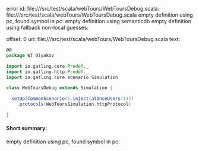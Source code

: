 error id: file://<WORKSPACE>/src/test/scala/webTours/WebToursDebug.scala:
file://<WORKSPACE>/src/test/scala/webTours/WebToursDebug.scala
empty definition using pc, found symbol in pc: 
empty definition using semanticdb
empty definition using fallback
non-local guesses:

offset: 0
uri: file://<WORKSPACE>/src/test/scala/webTours/WebToursDebug.scala
text:

```scala
@@
package WT_Olyakov

import io.gatling.core.Predef._
import io.gatling.http.Predef._
import io.gatling.core.scenario.Simulation

class WebToursDebug extends Simulation {

  setUp(CommonScenario().inject(atOnceUsers(1)))
    .protocols(WebToursSimulation.httpProtocol)

}

```


#### Short summary: 

empty definition using pc, found symbol in pc: 